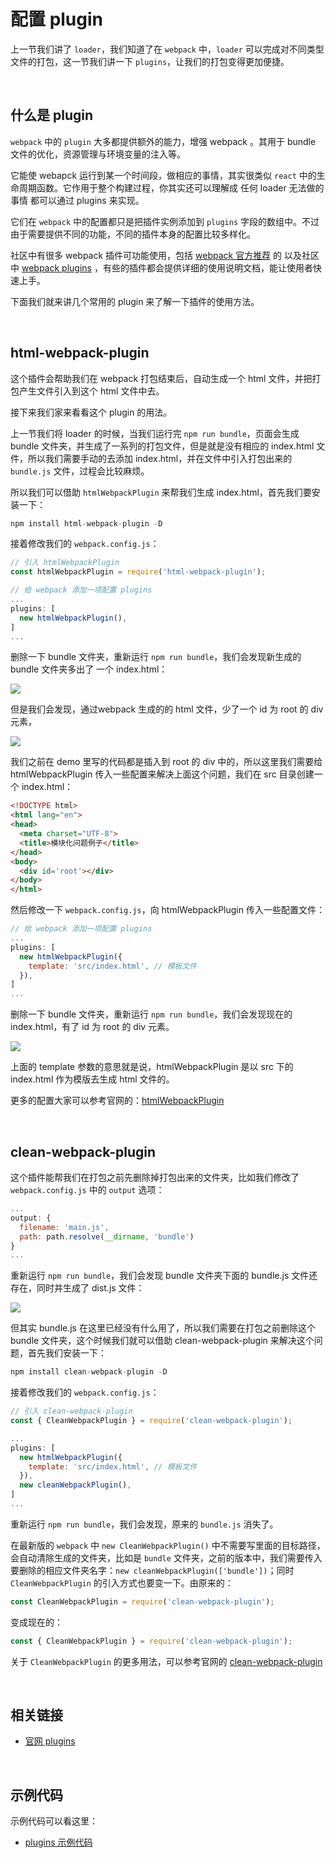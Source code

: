 # 配置 plugin

上一节我们讲了 `loader`，我们知道了在 `webpack` 中，`loader` 可以完成对不同类型文件的打包，这一节我们讲一下 `plugins`，让我们的打包变得更加便捷。

&nbsp;

## 什么是 plugin

`webpack` 中的 `plugin` 大多都提供额外的能力，增强 webpack 。其用于 bundle 文件的优化，资源管理与环境变量的注入等。

它能使 webapck 运行到某一个时间段，做相应的事情，其实很类似 `react` 中的生命周期函数。它作用于整个构建过程，你其实还可以理解成 任何 loader 无法做的事情 都可以通过 plugins 来实现。

它们在 `webpack` 中的配置都只是把插件实例添加到 `plugins` 字段的数组中。不过由于需要提供不同的功能，不同的插件本身的配置比较多样化。

社区中有很多 webpack 插件可功能使用，包括 [webpack 官方推荐](https://webpack.js.org/plugins/) 的 以及社区中 [webpack plugins](https://github.com/webpack-contrib/awesome-webpack#webpack-plugins) ，有些的插件都会提供详细的使用说明文档，能让使用者快速上手。

下面我们就来讲几个常用的 plugin 来了解一下插件的使用方法。



&nbsp;

## html-webpack-plugin

这个插件会帮助我们在 webpack 打包结束后，自动生成一个 html 文件，并把打包产生文件引入到这个 html 文件中去。

接下来我们家来看看这个 plugin 的用法。

上一节我们将 loader 的时候，当我们运行完 `npm run bundle`，页面会生成 bundle 文件夹，并生成了一系列的打包文件，但是就是没有相应的 index.html 文件，所以我们需要手动的去添加 index.html，并在文件中引入打包出来的 `bundle.js` 文件，过程会比较麻烦。

所以我们可以借助 `htmlWebpackPlugin` 来帮我们生成 index.html，首先我们要安装一下：

```js
npm install html-webpack-plugin -D
```

接着修改我们的 `webpack.config.js`：

```js
// 引入 htmlWebpackPlugin
const htmlWebpackPlugin = require('html-webpack-plugin');

// 给 webpack 添加一项配置 plugins
...
plugins: [
  new htmlWebpackPlugin(),
]
...
```

删除一下 bundle 文件夹，重新运行  `npm run bundle`，我们会发现新生成的 bundle 文件夹多出了 一个 index.html：

![](./img/plugins1.png)



但是我们会发现，通过webpack 生成的的 html 文件，少了一个 id 为 root 的 div 元素，

![](./img/plugins2.png)

我们之前在 demo 里写的代码都是插入到 root 的 div 中的，所以这里我们需要给 htmlWebpackPlugin 传入一些配置来解决上面这个问题，我们在 src 目录创建一个 index.html：

```html
<!DOCTYPE html>
<html lang="en">
<head>
  <meta charset="UTF-8">
  <title>模块化问题例子</title>
</head>
<body>
  <div id='root'></div>
</body>
</html>
```

然后修改一下 `webpack.config.js`，向 htmlWebpackPlugin 传入一些配置文件：

```js
// 给 webpack 添加一项配置 plugins
...
plugins: [
  new htmlWebpackPlugin({
    template: 'src/index.html', // 模板文件
  }),
]
...
```

删除一下 bundle 文件夹，重新运行  `npm run bundle`，我们会发现现在的index.html，有了 id 为 root 的 div 元素。

![](./img/plugins3.png)

上面的 template 参数的意思就是说，htmlWebpackPlugin 是以 src 下的 index.html 作为模版去生成 html 文件的。

更多的配置大家可以参考官网的：[htmlWebpackPlugin](https://webpack.js.org/plugins/html-webpack-plugin/)



&nbsp;

## clean-webpack-plugin

这个插件能帮我们在打包之前先删除掉打包出来的文件夹，比如我们修改了 `webpack.config.js` 中的 `output` 选项：

```js
...
output: {
  filename: 'main.js',
  path: path.resolve(__dirname, 'bundle')
}
...
```

重新运行  `npm run bundle`，我们会发现 bundle 文件夹下面的 bundle.js 文件还存在，同时并生成了 dist.js 文件：

![](./img/plugins4.png)

但其实 bundle.js 在这里已经没有什么用了，所以我们需要在打包之前删除这个 bundle 文件夹，这个时候我们就可以借助 clean-webpack-plugin 来解决这个问题，首先我们安装一下：

```js
npm install clean-webpack-plugin -D
```

接着修改我们的 `webpack.config.js`：

```js
// 引入 clean-webpack-plugin
const { CleanWebpackPlugin } = require('clean-webpack-plugin');

...
plugins: [
  new htmlWebpackPlugin({
    template: 'src/index.html', // 模板文件
  }),
  new cleanWebpackPlugin(),
]
...
```

重新运行  `npm run bundle`，我们会发现，原来的 `bundle.js`  消失了。



在最新版的 `webpack` 中 `new CleanWebpackPlugin()` 中不需要写里面的目标路径，会自动清除生成的文件夹，比如是 `bundle` 文件夹，之前的版本中，我们需要传入要删除的相应文件夹名字：`new cleanWebpackPlugin(['bundle'])`；同时 `CleanWebpackPlugin` 的引入方式也要变一下。由原来的：

```js
const CleanWebpackPlugin = require('clean-webpack-plugin');
```

变成现在的：

```js
const { CleanWebpackPlugin } = require('clean-webpack-plugin');
```

关于 `CleanWebpackPlugin` 的更多用法，可以参考官网的 [clean-webpack-plugin](https://www.npmjs.com/package/clean-webpack-plugin)



&nbsp;

## 相关链接

- [官网 plugins](https://webpack.js.org/plugins/)



&nbsp;

## 示例代码

示例代码可以看这里：

- [plugins 示例代码](https://github.com/darrell0904/webpack-study-demo/tree/master/chapter1/plugin-demo)